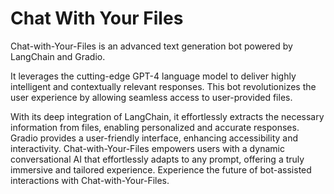 # Chat With Your Files
Chat-with-Your-Files is an advanced text generation bot powered by LangChain and Gradio.

It leverages the cutting-edge GPT-4 language model to deliver highly intelligent and contextually relevant responses. This bot revolutionizes the user experience by allowing seamless access to user-provided files.

With its deep integration of LangChain, it effortlessly extracts the necessary information from files, enabling personalized and accurate responses. Gradio provides a user-friendly interface, enhancing accessibility and interactivity. Chat-with-Your-Files empowers users with a dynamic conversational AI that effortlessly adapts to any prompt, offering a truly immersive and tailored experience. Experience the future of bot-assisted interactions with Chat-with-Your-Files.
